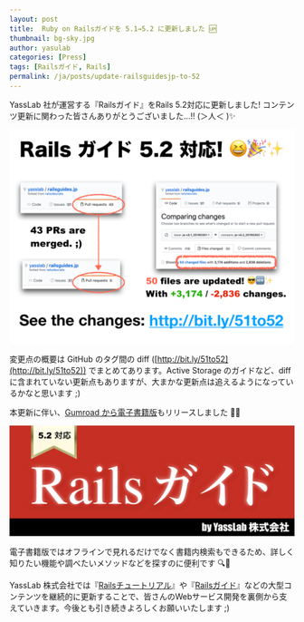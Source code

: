```yaml
---
layout: post
title:  Ruby on Railsガイドを 5.1→5.2 に更新しました 🆙
thumbnail: bg-sky.jpg
author: yasulab
categories: [Press]
tags: [Railsガイド, Rails]
permalink: /ja/posts/update-railsguidesjp-to-52
---
```


YassLab 社が運営する『Railsガイド』をRails 5.2対応に更新しました! コンテンツ更新に関わった皆さんありがとうございました...!! (＞人＜ )✨

[![Railsガイド 5.2 対応](/img/posts/railsguides-jp_51-52.png)](http://bit.ly/51to52)

変更点の概要は GitHub のタグ間の diff ([http://bit.ly/51to52](http://bit.ly/51to52)) でまとめてあります。Active Storage のガイドなど、diff に含まれていない更新点もありますが、大まかな更新点は追えるようになっているかなと思います ;)

本更新に伴い、[Gumroad から電子書籍版](https://gumroad.com/l/railsguidesjp_ebook)もリリースしました 📙✨

[![Gumroad 電子書籍版 (Rails 5.2対応)](/img/posts/gumroad_cover_52.png)](https://gumroad.com/l/railsguidesjp_ebook)

電子書籍版ではオフラインで見れるだけでなく書籍内検索もできるため、詳しく知りたい機能や調べたいメソッドなどを探すのに便利です 🔍💨 

YassLab 株式会社では『[Railsチュートリアル](https://railstutorial.jp/)』や『[Railsガイド](https://railsguides.jp/)』などの大型コンテンツを継続的に更新することで、皆さんのWebサービス開発を裏側から支えていきます。今後とも引き続きよろしくお願いいたします ;)
